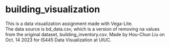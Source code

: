 # building_visualization
This is a data visualization assignment made with Vega-Lite. </br>
The data source is bd_data.csv, which is a version of removing na values from the original dataset, building_inventory.csv.
Made by Hou-Chun Liu on Oct. 14 2023 for IS445 Data Visualization at UIUC.

